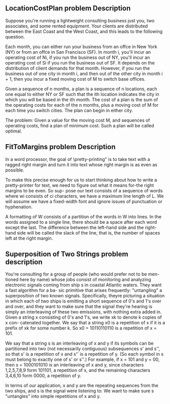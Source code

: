 ## LocationCostPlan problem Description

Suppose you're running a lightweight consulting business just you, two
associates, and some rented equipment. Your clients are distributed between the East
Coast and the West Coast, and this leads to the following question.

Each month, you can either run your business from an offce in New York (NY) or
from an offce in San Francisco (SF). In month i, you'll incur an operating cost of Ni,
if you run the business out of NY, you'll incur an operating cost of Si if you run the
business out of SF. It depends on the distribution of client demands for that month.
However, if you run the business out of one city in month i, and then out of the other
city in month i + 1, then you incur a fixed moving cost of M to switch base offices.

Given a sequence of n months, a plan is a sequence of n locations, each one equal to
either NY or SF such that the ith location indicates the city in which you will be based
in the ith month. The cost of a plan is the sum of the operating costs for each of the n
months, plus a moving cost of M for each time you switch cities. The plan can begin in
either city.

The problem: Given a value for the moving cost M, and sequences of operating costs, 
find a plan of minimum cost. Such a plan will be called optimal.

## FitToMargins problem Description
In a word processor, the goal of \pretty-printing" is to take text with a
ragged right margin and turn it into text whose right margin is as even as possible.

To make this precise enough for us to start thinking about how to write a pretty-printer
for text, we need to figure out what it means for-the right margins to be even. So sup-
pose our text consists of a sequence of words where wi consists of ci characters, we 
have a maximum line length of L. We will assume we have a fixed-width font and ignore 
issues of punctuation or hyphenation.

A formatting of W consists of a partition of the words in W into lines. In the words 
assigned to a single line, there should be a space after each word except the last. The 
difference between the left-hand side and the right-hand side will be called the slack of
the line, that is, the number of spaces left at the right margin.

## Superposition of Two Strings problem description

You're consulting for a group of people (who would prefer not to be men-
tioned here by name) whose jobs consist of monitoring and analyzing electronic signals
coming from ship s in coastal Atlantic waters. They want a fast algorithm for a ba-
sic primitive that arises frequently: "untangling" a superposition of two known signals.
Specifically, theyre picturing a situation in which each of two ships is emitting a short
sequence of 0's and 1's over and over, and they want to make sure that the signal they're
hearing is simply an interleaving of these two emissions, with nothing extra added in.
Given a string x consisting of 0's and 1's, we write xk to denote k copies of x con-
catenated together. We say that a string x0 is a repetition of x if it is a prefix of xk for
some number k. So x0 = 10110110110 is a repetition of x = 101.

We say that a string s is an interleaving of x and y if its symbols can be partitioned
into two (not necessarily contiguous) subsequences s' and s'', so that s' is a repetition of
x and s'' is a repetition of y. (So each symbol in s must belong to exactly one of s' or s''.)
For example, if x = 101 and y = 00, then s = 1000101010 is an interleaving of x and y,
since characters 1,2,5,7,8,9 form 101101, a repetition of x, and the remaining characters
3,4,6,10 form 0000, a repetition of y.

In terms of our application, x and y are the repeating sequences from the two ships,
and s is the signal were listening to: We want to make sure s "untangles" into simple
repetitions of x and y.
